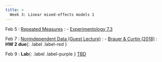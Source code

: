 ```yaml
---
title: >
  Week 3: Linear mixed-effects models 1
---
```


Feb 5
: [Repeated Measures](https://socialinteractionlab.github.io/psych710-notes/linear-mixed-effects-models-1.html)
  : - [Experimentology 7.3](https://experimentology.io/007-models.html#regression-models)

Feb 7
: [Nonindependent Data (Guest Lecture)](#)
  : - [Brauer & Curtin (2018)](https://www.researchgate.net/profile/Markus-Brauer/publication/321329409_Linear_Mixed-Effects_Models_and_the_Analysis_of_Nonindependent_Data_A_Unified_Framework_to_Analyze_Categorical_and_Continuous_Independent_Variables_that_Vary_Within-Subjects_andor_Within-Items/links/5bb68148299bf1049b6f6e8e/Linear-Mixed-Effects-Models-and-the-Analysis-of-Nonindependent-Data-A-Unified-Framework-to-Analyze-Categorical-and-Continuous-Independent-Variables-that-Vary-Within-Subjects-and-or-Within-Items.pdf)
: **HW 2 due**{: .label .label-red }

Feb 9
: **Lab**{: .label .label-purple } [TBD](#)
